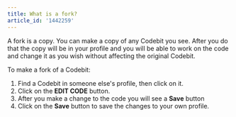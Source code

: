 ```yaml
---
title: What is a fork?
article_id: '1442259'
---
```


A fork is a copy. You can make a copy of any Codebit you see. After you do that the copy will be in your profile and you will be able to work on the code and change it as you wish without affecting the original Codebit.

To make a fork of a Codebit:

1. Find a Codebit in someone else's profile, then click on it.
2. Click on the **EDIT CODE** button.
3. After you make a change to the code you will see a **Save** button
4. Click on the **Save** button to save the changes to your own profile.
